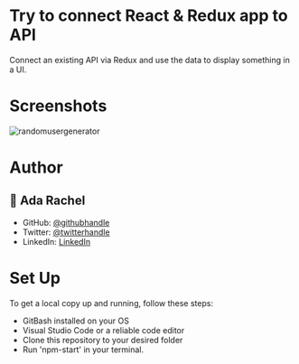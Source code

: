 # Try to connect React & Redux app to API
Connect an existing API via Redux and use the data to display something in a UI.

# Screenshots

![randomusergenerator](https://user-images.githubusercontent.com/108772486/233606123-eb7d4a08-068e-441c-b43b-dae5a55c2cc2.png)

# Author
## 👤 Ada Rachel

- GitHub: [@githubhandle](https://github.com/adarachel)
- Twitter: [@twitterhandle](https://twitter.com/adarachel_dev)
- LinkedIn: [LinkedIn](https://www.linkedin.com/in/adarachel/)

# Set Up
To get a local copy up and running, follow these steps:

- GitBash installed on your OS 
- Visual Studio Code or a reliable code editor
- Clone this repository to your desired folder
- Run 'npm-start' in your terminal.
